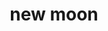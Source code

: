 ---
layout: travel&places
title: new moon
emoji: new_moon
permalink: 🌑.html
image: assets/img/3moji/new_moon.png
---
